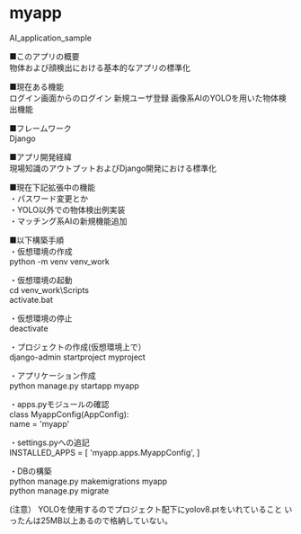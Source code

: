 # myapp
AI_application_sample

■このアプリの概要<br>
物体および顔検出における基本的なアプリの標準化  

■現在ある機能  
ログイン画面からのログイン
新規ユーザ登録
画像系AIのYOLOを用いた物体検出機能

■フレームワーク  
Django  

■アプリ開発経緯  
現場知識のアウトプットおよびDjango開発における標準化  

■現在下記拡張中の機能  
・パスワード変更とか  
・YOLO以外での物体検出例実装  
・マッチング系AIの新規機能追加  

■以下構築手順  
・仮想環境の作成  
python -m venv venv_work  

・仮想環境の起動  
cd venv_work\Scripts  
activate.bat  

・仮想環境の停止  
deactivate  

・プロジェクトの作成(仮想環境上で）  
django-admin startproject myproject  

・アプリケーション作成  
python manage.py startapp myapp  

・apps.pyモジュールの確認  
class MyappConfig(AppConfig):  
    name = 'myapp'  

・settings.pyへの追記  
INSTALLED_APPS = [
    'myapp.apps.MyappConfig',
]

・DBの構築  
python manage.py makemigrations myapp  
python manage.py migrate  

(注意）
YOLOを使用するのでプロジェクト配下にyolov8.ptをいれていること
いったんは25MB以上あるので格納していない。

